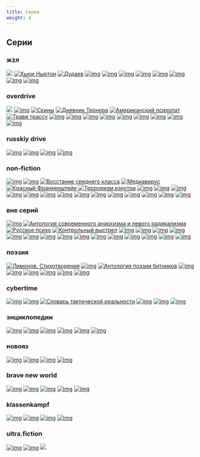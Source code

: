 ```yaml
---
title: Серии
weight: 4
---
```


## Серии


### жzл

<span title="Эдуард Лимонов. В плену у мертвецов">[![](/img/mertvec_0.gif)](/docs/books/001_mertvec)</span> <span title="Хьюи Ньютон. Революционное самоубийство">[![Хьюи Ньютон](/img/newton_0.gif)](/docs/books/012_newton)</span> <span title="Алла Дудаева. Миллион первый">[![Дудаев](/img/dudaev_0.gif)](/docs/books/013_dudaev)</span> <span title="Саша и Энн Шульгины. Фенэтиламины, которые я знал и любил">[![img](/img/shulgin_0.gif)](/docs/books/025_shulgin)</span> <span title="Бланш Бартон. Антон ЛаВей: Тайная жизнь сатаниста">[![img](/img/lavey_0.gif)](/docs/books/036_lavey)</span> <span title="Роберт Форте (сост.). Тимоти Лири: Искушение будущим">[![img](/img/liri_0.gif)](/docs/books/037_liri)</span> <span title="Мартин Бут. Жизнь мага Биография Алистера Кроули">[![img](/img/crowley_0.gif)](/docs/books/052_crowley)</span> <span title="Герд Коэнен. Веспер, Энслин, Баадер. Немецкий терроризм: начало спектакля">[![img](/img/raf_0.gif)](/docs/books/064_raf)</span> <span title="Субкоманданте Маркос. Четвертая Мировая война">[![img](/img/ww4_0.gif)](/docs/books/077_ww4)</span> <span title="Дэвид Чэндлер. Брат номер один Биография Пол Пота">[![img](/img/polpot_0.gif)](/docs/books/080_polpot)</span> <span title="Нуэль Эммонс. Чарльз Мэнсон: подлинная история жизни, рассказанная им самим">[![img](/img/Ch_Manson_150lt4.jpg)](/docs/books/098_manson)</span> 

### overdrive


<span title="Уильям Берроуз. Города красной ночи">[![](/img/goroda_0.gif)](/docs/books/002_goroda)</span> <span title="Лидия Ланч. Парадоксия: Дневник хищницы">[![img](/img/paradoxia_0.gif)](/docs/books/003_paradoxia)</span> <span title="Дмитрий Нестеров. Скины: Русь пробуждается">[![Скины](/img/skin_0.gif)](/docs/books/010_skin)</span> <span title="Эндрю Макдональд. Дневник Тернера">[![Дневник Тернера](/img/turner_0.gif)](/docs/books/011_turner)</span> <span title="Брет Истон Эллис. Американский психопат">[![Американский психопат](/img/psihopat_0.jpg)](/docs/books/014_psihopat)</span> <span title="Тони Уайт. Трави трассу. Сатана! Сатана! Сатана!">[![Трави трассу](/img/trassa_0.gif)](/docs/books/018_trassa)</span> <span title="Виржини Депант. Трахни меня">[![img](/img/depant_0.gif)](/docs/books/029_depant)</span> <span title="Уильям Берроуз. Пространство мертвых дорог">[![img](/img/dorog_0.gif)](/docs/books/032_dorog)</span> <span title="Абель Поссе. Путешествие в Агарту">[![img](/img/posse_0.gif)](/docs/books/035_posse)</span> <span title="Брет Истон Эллис. Гламорама">[![img](/img/grama_0.gif)](/docs/books/038_glamorama)</span> <span title="Патрик Рамбо. 1968">[![img](/img/1968_0.gif)](/docs/books/040_1968)</span> <span title="Томас Гунциг. Смерть билингвы">[![img](/img/biling_0.gif)](/docs/books/042_bilingua)</span> <span title="Пьер Бордаж. Евангелие от змеи">[![img](/img/zmey_0.gif)](/docs/books/044_zmey)</span> <span title="Фрэнк Харрис. Бомба">[![img](/img/bomba_0.gif)](/docs/books/066_bomba)</span> <span title="Пьер Бордаж. Ангел бездны">[![img](/img/angel_0.gif)](/docs/books/074_angel)</span> 

### russkiy drive


<span title="Александр Уваров. Ужин в раю">[![img](/img/uzhin_0.gif)](/docs/books/047_uzhin/)</span> <span title="Андрей Бычков. Дипендра">[![img](/img/dipendra_0.gif)](/docs/books/055_dipendra/)</span> <span title="Юрий Барков. Запретный дневник">[![img](/img/barkov_0.gif)](/docs/books/060_dnevnik/)</span> <span title="Михаил Уржаков. Дом, который построил Майк">[![img](/img/mickehouse_0.jpg)](/docs/102a_urzhakov)</span>


### non-fiction


<span title="Лестер Гринспун, Джеймс Бакалар. Марихуана — запретное лекарство">[![img](/img/marihuana_0.gif)](/docs/books/004_marihuana)</span> <span title="Адам Парфрей (сост.). Аллах не любит Америку">[![img](/img/allah_0.gif)](/docs/books/006_allah)</span> <span title="Борис Кагарлицкий. Восстание среднего класса">[![Восстание среднего класса](/img/midl_0.gif)](/docs/books/008_middle)</span> <span title="Дуглас Рашкофф. Медиавирус">[![Медиавирус](/img/virus_0.gif)](/docs/books/009_virus)</span> <span title="Олег Шишкин. Красный Франкенштейн">[![Красный Франкенштейн](/img/frank_0.gif)](/docs/books/015_frank)</span> <span title="Брюс Хоффман. Терроризм изнутри">[![Терроризм изнутри](/img/terror_0.gif)](/docs/books/019_terror)</span> <span title="Гейдар Джемаль. Революция пророков">[![img](/img/prorok_0.gif)](/docs/books/021_djemal2)</span> <span title="Юлия Юзик. Невесты Аллаха">[![img](/img/uzik_0.gif)](/docs/books/022_uzik)</span> <span title="Алексей Цветков. Суперприсутствие">[![img](/img/super_0.gif)](/docs/books/023_super)</span> <span title="Джон де Грааф. Потреблятство">[![img](/img/infl_0.gif)](/docs/books/026_affl)</span> <span title="Джей Стивенс. Штурмуя небеса">[![img](/img/lsd_0.gif)](/docs/books/027_lsd)</span> <span title="Бент Коридан. Маньяк или мессия Рон Хаббард">[![img](/img/habbard_0.gif)](/docs/books/033_habbard/)</span> <span title="Борис Кагарлицкий. Периферийная империя">[![img](/img/imperia_0.gif)](/docs/books/034_imperia)</span> <span title="Исраэль Шамир. Сосна и олива">[![img](/img/sosna_0.gif)](/docs/books/039_sosna)</span> <span title="Мэтью Коллин. Измененное состояние">[![img](/img/ecstasy_0.gif)](/docs/books/045_ecstasy)</span> <span title="Так говорил Саддам">[![img](/img/saddam_0.gif)](/docs/books/053_saddam)</span> <span title="Вадим Штепа. RUтопия">[![img](/img/rutopia_0.gif)](/docs/books/061_rutopia)</span> <span title="Адам Парфрей (сост.). Культура времен апокалипсиса">[![img](/img/apoc_0.gif)](/docs/books/067_apoc)</span> <span title="Дмитрий Старостин. Американский ГУЛАГ">[![img](/img/gulag_0.gif)](/docs/books/073_gulag)</span> <span title="Олег Киреев. Поваренная книга медиа-активиста">[![img](/img/MediaActiv300lt3.jpg)](/docs/books/097_cookbook)</span> 

### вне серий

<span title="Эдуард Лимонов. Другая Россия">[![img](/img/altrussia_0.gif)](/docs/books/005_altrussia/)</span> <span title="Алексей Цветков (сост.). Антология современного анархизма и левого радикализма">[![Антология современного анархизма и левого радикализма](/img/anarh_0.gif)](/docs/books/007_anarh/)</span> <span title="Эдуард Лимонов. Русское психо">[![Русское психо](/img/pcycho_0.gif)](/docs/books/016_psycho/)</span> <span title="Эдуард Лимонов. Контрольный выстрел">[![Контрольный выстрел](/img/vystrel_0.gif)](/docs/books/017_vystrel/)</span> <span title="Последние пионеры (под ред. Алексея Рафиева)">[![img](/img/pioner_0.gif)](/docs/books/024_pioner/)</span> <span title="Дмитрий Гайдук. Растаманские сказки и все такое">[![img](/img/rasta_0.gif)](/docs/books/041_rasta/)</span> <span title="Мелвин Берджесс. Сучка по прозвищу Леди">[![img](/img/lady_0.gif)](/docs/books/057_lady/)</span> <span title="Мелвин Берджесс. Дурь">[![img](/img/dur_0.gif)](/docs/books/071_dur/)</span> <span title="Поколение «Лимонки»">[![img](/img/limonka_0.gif)](/docs/books/076_poklimon/)</span> <span title="Эрнесто Че Гевара. Дневник мотоциклиста">[![img](/img/che_0.gif)](/docs/books/081_che/)</span> <span title="Александр Проханов. Политолог">[![img](/img/politolog_0.gif)](/docs/books/090_politolog/)</span> <span title="Александр Проханов. Хроники пикирующего времени">[![img](/img/proh_chr_0.gif)](/docs/books/091_chrpictime/)</span> <span title="Герман Садулаев. Я - чеченец">[![img](/img/jachecheneclt2.jpg)](/docs/books/096_chech/)</span> <span title="Алексей Цветков. Баррикады в моей жизни">[![img](/img/barricadenlt5.JPG)](/docs/books/099_barrikaden/)</span> <span title="Александр Уваров. Пленники темной воды">[![img](/img/Plenniki_red_150lt6.jpg)](/docs/books/100_plenniki/)</span> <span title="Мелвин Берджес. Трах!">[![img](/img/melvin_Trah_150lt7.jpg)](/docs/books/101_trah/)</span> <span title="Александр Проханов. Теплоход «Иосиф Бродский»">[![img](/img/prhanovbrodskiylt8.jpg)](/docs/books/102_brodski/)</span> <span title="Станислав Белковский, Владимир Голышев. Бизнес Владимира Путина">[![img](/img/putinbolshoibiznesmen60.jpg)](/docs/books/103_biznesputina/)</span> <span title="Говард Маркс. Господин Ганджубас">[![img](/img/GovardMarks_60.jpg)](/docs/books/106_mrgangubas/)</span>

### поэзия

<span title="Эдуард Лимонов. Стихотворения">[![Лимонов. Стихотворения](/img/limonov_0.gif)](/docs/books/020_limonov/)</span> <span title="Всеволод Емелин. Стихотворения">[![img](/img/emelin_0.gif)](/docs/books/028_emelin/)</span> <span title="Галина Сергеева (сост.). Антология поэзии битников">[![Антология поэзии битников](/img/beat_0.gif)](/docs/books/049_beat/)</span> <span title="Джим Дуглас Моррисон. Последний проклятый поэт">[![img](/img/doors_0.gif)](/docs/books/050_morrison/)</span> <span title="Ник Кейв. Король Чернило. Том I">[![img](/img/cave1_0.gif)](/docs/books/051_cave1/)</span> <span title="Гейдар Джемаль. Стихотворения">[![img](/img/djemal_0.gif)](/docs/books/056_djemal/)</span> <span title="Алина Витухновская. Черная икона русской поэзии">[![img](/img/icon_0.gif)](/docs/books/068_icona/)</span> <span title="Ник Кейв. Король Чернило. Том II">[![img](/img/cave2_0.gif)](/docs/books/078_cave2/)</span> <span title="Андрей Родионов. Портрет с натуры">[![img](/img/rodionov_0.gif)](/docs/books/089_rodionov/)</span>

### cybertime


<span title="Глен Йеффет. Съешь красную таблетку">[![img](/img/matrix_0.gif)](/docs/books/030_matrix/)</span> <span title="Симсон Гарфинкель. Все под контролем">[![img](/img/control_0.gif)](/docs/books/031_control/)</span> <span title="Конрад Беккер. Словарь тактической реальности">[![Словарь тактической реальности](/img/bekker_0.gif)](/docs/books/048_bekker/)</span> <span title="Брюс Стерлинг. Будущее уже началось">[![img](/img/tomorrow_0.gif)](/docs/books/070_tomorrow/)</span> <span title="Сьюлетт Дрейфус. Компьютерное подполье">[![img](/img/dreyfus_0.gif)](/docs/books/079_dreyfus/)</span> <span title="Питер Ладлоу (сост.). Криптоанархия, кибергосударства и пиратские утопии">[![img](/img/crypto_0.gif)](/docs/books/092_crypto/)</span> 

### энциклопедии


<span title="Маргарет Балд и др. 100 запрещенных книг">[![img](/img/100knig_0.gif)](/docs/books/043_100knig/)</span> <span title="Дон Соува. 125 запрещенных фильмов">[![img](/img/125kino_0.gif)](/docs/books/054_125/)</span> <span title="Дмитрий Десятерик (сост.). Энциклопедия альтернативной культуры">[![img](/img/alt_0.gif)](/docs/books/069_alt/)</span> <span title="Н. Маширо. Черная медицина">[![img](/img/medcine_0.gif)](/docs/books/072_medcine/)</span> <span title="Энциклопедия мафии">[![img](/img/mafia_0.gif)](/docs/books/075_mafia/)</span> <span title="Александр Громов (сост.). Сакральная география">[![img](/img/sacr_0.gif)](/docs/books/093_sacr/)</span>


### новояз

<span title="Алексей Тарасенко. Черный крест">[![img](/img/krest_0.gif)](/docs/books/058_black-cross/)</span> <span title="Виктор Перельман. Правдивая история китайцев">[![img](/img/china_0.gif)](/docs/books/059_china/)</span> <span title="Андрей Бодров. План побега">[![img](/img/pobeg_0.gif)](/docs/books/062_pobeg/)</span> <span title="Александр Уваров. Михалыч и черт">[![img](/img/mihalych_0.gif)](/docs/books/065_mihalich/)</span>

### brave new world


<span title="Уильям Гибсон. Виртуальный свет">[![img](/img/vlight_0.gif)](/docs/books/082_virtuallight)</span> <span title="Пэт Кадиган. Чай из пустой чашки">[![img](/img/tea_0.gif)](/docs/books/083_tea)</span> <span title="Пэт Кадиган. Искусники">[![img](/img/sinners_0.gif)](/docs/books/084_sinners)</span> <span title="Карлтон Меллик. Сатанбургер">[![img](/img/satan_0.gif)](/docs/books/085_satanburger)</span> <span title="Джон Шерли. И пришел город">[![img](/img/city_0.gif)](/docs/books/086_sity)</span> 

### klassenkampf


<span title="Сьюзан Джордж. Доклад Лугано">[![img](/img/lugano_0.gif)](/docs/books/087_lugano)</span> <span title="Джин Шарп, Брюс Дженкинс. От диктатуры к демократии. Антипутч">[![img](/img/sharp_0.gif)](/docs/books/088_sharp)</span> <span title="Александр Тарасов. Революция не всерьез">[![img](/img/tarasov_0.gif)](/docs/books/094_tarasovrevol)</span> <span title="Борис Кагарлицкий. Управляемая демократия">[![img](/img/uprdemocrlt1.jpg)](/docs/books/095_uprdem)</span>

### ultra.fiction


<span title="Гилад Ацмон. Единственная и неповторимая">[![img](/img/edinstvennaja_60.jpg)](/docs/books/104_atsmon)</span> <span title="Бенджамин Вайсман. Господин мертвец">[![img](/img/Weissman_60.jpg)](/docs/books/105_mrmertvec)</span> <span title="Хьюберт Селби-мл. Реквием по мечте">[![](/img/selby_cover_60.jpg)](/docs/books/107_requiem)</span> 